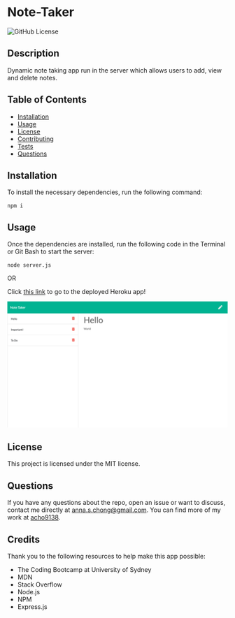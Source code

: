 # Note-Taker

![GitHub License](https://img.shields.io/badge/License-MIT-blue.svg)

## Description

Dynamic note taking app run in the server which allows users to add, view and delete notes.

## Table of Contents

* [Installation](#installation)
* [Usage](#usage)
* [License](#license)
* [Contributing](#contributing)
* [Tests](#tests)
* [Questions](#questions)

## Installation

To install the necessary dependencies, run the following command:

```
npm i
```

## Usage

Once the dependencies are installed, run the following code in the Terminal or Git Bash to start the server:
```
node server.js
```
OR

Click [this link](https://ancient-thicket-67407.herokuapp.com/) to go to the deployed Heroku app!

![image](./public/assets/screenshot.png)

## License

This project is licensed under the MIT license.

## Questions

If you have any questions about the repo, open an issue or want to discuss, contact me directly at anna.s.chong@gmail.com. You can find more of my work at [acho9138](https://github.com/acho9138/.).

## Credits

Thank you to the following resources to help make this app possible:

- The Coding Bootcamp at University of Sydney
- MDN
- Stack Overflow
- Node.js
- NPM
- Express.js